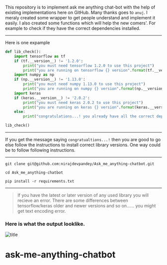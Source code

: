This repository is to implement ask me anything chat-bot with the help of existing implementations here on GitHub. 
Many thanks goes to `anuj`. I meraly created some wrapper to get people understand and implement it easily. 
I also created some functions which will help the new comers'. For example to check if they have the correct dependencies installed. 
***
Here is one expample 
```python
def lib_check(): 
    import tensorflow as tf
    if (tf.__version__) != '1.2.0':
        print("you must need tensorflow 1.2.0 to use this project")
        print("you are running on tensorflow {} version".format(tf.__version__))
    import numpy as np
    if (np.__version__) != '1.13.0':
        print("you must need numpy 1.13.0 to use this project")
        print("you are running on numpy {} version".format(np.__version__))
    import keras
    if (keras.__version__) != '2.0.2':
        print("you must need keras 2.0.2 to use this project")
        print("you are running on keras {} version".format(keras.__version__))
    else:
        print("congratulations...! you already have all the correct dependencies installed")

lib_check()
```
***
If you get the message saying `congratualtions...!` then you are good to go else follow the instructions to install correct library
versions. One way could  be to follow following instructions. 
***
```
git clone git@github.com:nirajdevpandey/Ask_me_anything-chatbot.git

cd Ask_me_anything-chatbot

pip install -r requirements.txt
```
***
>If you have the latest or later version of any used library you will recieve an error. There are some differences between tensorflow/keras older and newer versions and so on...... you might get text encoding error. 

### Here is what the output looklike. 
![title](https://github.com/nirajdevpandey/Ask_me_anything-chatbot/blob/master/Output/Output.gif)

# ask-me-anything-chatbot
